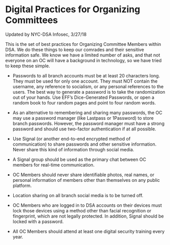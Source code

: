 # Digital Practices for Organizing Committees
Updated by NYC-DSA Infosec, 3/27/18

This is the set of best practices for Organizing Committee Members within DSA. We do these things to keep our comrades and their sensitive information safe. We know we have a limited number of asks, and that not everyone on an OC will have a background in technology, so we have tried to keep these simple.

- Passwords to all branch accounts must be at least 20 characters long. They must be used for only one account. They must NOT contain the username, any reference to socialism, or any personal references to the users. The best way to generate a password is to take the randomization out of your hands. Use EFF’s Dice-Generated Passwords, or open a random book to four random pages and point to four random words.

- As an alternative to remembering and sharing many passwords, the OC may use a password manager (like Lastpass or 1Password) to store branch passwords. However, the password manager must have a strong password and should use two-factor authentication if at all possible.

- Use Signal (or another end-to-end encrypted method of communication) to share passwords and other sensitive information. Never share this kind of information through social media. 

- A Signal group should be used as the primary chat between OC members for real-time communication.

- OC Members should never share identifiable photos, real names, or personal information of members other than themselves on any public platform.

- Location sharing on all branch social media is to be turned off.

- OC Members who are logged in to DSA accounts on their devices must lock those devices using a method other than facial recognition or fingerprint, which are not legally protected. In addition, Signal should be locked with a password.

- All OC Members should attend at least one digital security training every year.
